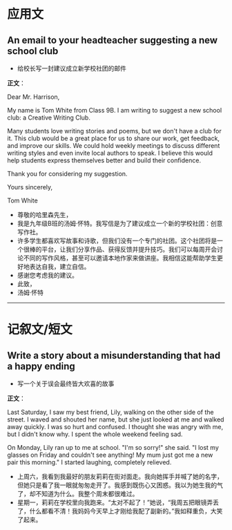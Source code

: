 # 应用文

## An email to your headteacher suggesting a new school club
- 给校长写一封建议成立新学校社团的邮件

**正文**：

Dear Mr. Harrison,

My name is Tom White from Class 9B. I am writing to suggest a new school club: a Creative Writing Club.

Many students love writing stories and poems, but we don't have a club for it. This club would be a great place for us to share our work, get feedback, and improve our skills. We could hold weekly meetings to discuss different writing styles and even invite local authors to speak. I believe this would help students express themselves better and build their confidence.

Thank you for considering my suggestion.

Yours sincerely,

Tom White

- 尊敬的哈里森先生，
- 我是九年级B班的汤姆·怀特。我写信是为了建议成立一个新的学校社团：创意写作社。
- 许多学生都喜欢写故事和诗歌，但我们没有一个专门的社团。这个社团将是一个很棒的平台，让我们分享作品、获得反馈并提升技巧。我们可以每周开会讨论不同的写作风格，甚至可以邀请本地作家来做讲座。我相信这能帮助学生更好地表达自我，建立自信。
- 感谢您考虑我的建议。
- 此致，
- 汤姆·怀特

---

# 记叙文/短文

## Write a story about a misunderstanding that had a happy ending
- 写一个关于误会最终皆大欢喜的故事

**正文**：

Last Saturday, I saw my best friend, Lily, walking on the other side of the street. I waved and shouted her name, but she just looked at me and walked away quickly. I was so hurt and confused. I thought she was angry with me, but I didn't know why. I spent the whole weekend feeling sad.

On Monday, Lily ran up to me at school. "I'm so sorry!" she said. "I lost my glasses on Friday and couldn't see anything! My mum just got me a new pair this morning." I started laughing, completely relieved.

- 上周六，我看到我最好的朋友莉莉在街对面走。我向她挥手并喊了她的名字，但她只是看了我一眼就匆匆走开了。我感到既伤心又困惑。我以为她生我的气了，却不知道为什么。我整个周末都很难过。
- 星期一，莉莉在学校里向我跑来。“太对不起了！”她说，“我周五把眼镜弄丢了，什么都看不清！我妈妈今天早上才刚给我配了副新的。”我如释重负，大笑了起来。

